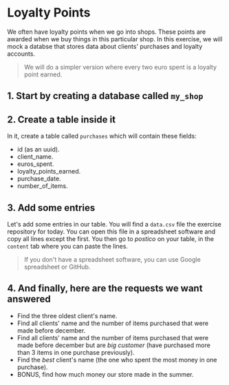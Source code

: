 <!-- 2. table point fidélités contenant nom client, prénom client, point fidélités, date dernier achat, nombre achat, date inscription) et de trouver les plus vieux clients, trouver les clients qui ont pas commandés depuis X temps mais ayant déjà commandés plus de Y fois, etc... -->

# Loyalty Points

We often have loyalty points when we go into shops.
These points are awarded when we buy things in this particular shop.
In this exercise, we will mock a databse that stores data about clients' purchases and loyalty accounts.

> We will do a simpler version where every two euro spent is a loyalty point earned.

## 1. Start by creating a database called `my_shop`

## 2. Create a table inside it

In it, create a table called `purchases` which will contain these fields:

- id (as an uuid).
- client_name.
- euros_spent.
- loyalty_points_earned.
- purchase_date.
- number_of_items.

## 3. Add some entries

Let's add some entries in our table. You will find a `data.csv` file the exercise repository for today.
You can open this file in a spreadsheet software and copy all lines except the first.
You then go to _postico_ on your table, in the `content` tab where you can paste the lines.

> If you don't have a spreadsheet software, you can use Google spreadsheet or GitHub.

## 4. And finally, here are the requests we want answered

- Find the three oldest client's name.
- Find all clients' name and the number of items purchased that were made before december.
- Find all clients' name and the number of items purchased that were made before december but are _big customer_ (have purchased more than 3 items in one purchase previously).
- Find the _best_ client's name (the one who spent the most money in one purchase).
- BONUS, find how much money our store made in the summer.
